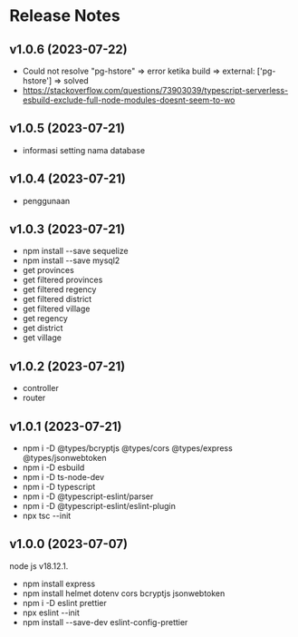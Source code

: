 # Release Notes

## v1.0.6 (2023-07-22)

- Could not resolve "pg-hstore" => error ketika build => external: ['pg-hstore'] => solved
- https://stackoverflow.com/questions/73903039/typescript-serverless-esbuild-exclude-full-node-modules-doesnt-seem-to-wo

## v1.0.5 (2023-07-21)

- informasi setting nama database

## v1.0.4 (2023-07-21)

- penggunaan

## v1.0.3 (2023-07-21)

- npm install --save sequelize
- npm install --save mysql2
- get provinces
- get filtered provinces
- get filtered regency
- get filtered district
- get filtered village
- get regency
- get district
- get village

## v1.0.2 (2023-07-21)

- controller
- router

## v1.0.1 (2023-07-21)

- npm i -D @types/bcryptjs @types/cors @types/express @types/jsonwebtoken
- npm i -D esbuild
- npm i -D ts-node-dev
- npm i -D typescript
- npm i -D @typescript-eslint/parser
- npm i -D @typescript-eslint/eslint-plugin
- npx tsc --init

## v1.0.0 (2023-07-07)

node js v18.12.1.

- npm install express
- npm install helmet dotenv cors bcryptjs jsonwebtoken
- npm i -D eslint prettier
- npx eslint --init
- npm install --save-dev eslint-config-prettier
